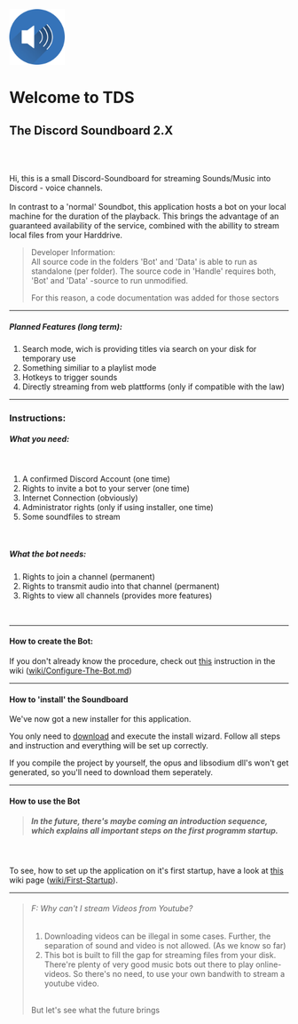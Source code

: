 
<img src="DicsordBot/res/speaker.png" alt="drawing" style="width:100px;"/>


# Welcome to TDS </br> 
## **T**he **D**iscord **S**oundboard 2.X

</br></br>

Hi, 
this is a small Discord-Soundboard for streaming Sounds/Music into Discord - voice channels.
<br>
<br>
In contrast to a 'normal' Soundbot, this application hosts a bot on your local machine for the duration of the playback.
This brings the advantage of an guaranteed availability of the service, combined with the abillity to stream local files from your Harddrive.
<br>

>Developer Information: <br/>
>All source code in the folders 'Bot' and 'Data' is able to run as standalone (per folder).
>The source code in 'Handle' requires both, 'Bot' and 'Data' -source to run unmodified.
>
>For this reason, a code documentation was added for those sectors

---

##### Planned Features (long term):

1. Search mode, wich is providing titles via search on your disk for temporary use
2. Something similiar to a playlist mode
3. Hotkeys to trigger sounds
3. Directly streaming from web plattforms (only if compatible with the law)

---

### Instructions:


##### What you need:
<br/>

1. A confirmed Discord Account (one time)
2. Rights to invite a bot to your server (one time)
3. Internet Connection (obviously)
4. Administrator rights (only if using installer, one time)
4. Some soundfiles to stream

<br/>

##### What the bot needs:

1. Rights to join a channel (permanent)
2. Rights to transmit audio into that channel (permanent)
3. Rights to view all channels (provides more features)
</br>

---
#### How to create the Bot:

If you don't already know the procedure, check out [this](wiki/Configure-The-Bot) instruction in the wiki ([wiki/Configure-The-Bot.md](wiki/Configure-The-Bot))

---

#### How to 'install' the Soundboard

We've now got a new installer for this application.

You only need to [download](releases/latest) and execute the install wizard.
Follow all steps and instruction and everything will be set up correctly.


If you compile the project by yourself, the opus and libsodium dll's won't get generated, so you'll need to download them seperately.

---

#### How to use the Bot

>##### In the future, there's maybe coming an introduction sequence, which explains all important steps on the first programm startup.
<br>

To see, how to set up the application on it's first startup, have a look at [this](wiki/First-Startup) wiki page ([wiki/First-Startup](wiki/First-Startup)).


---

> ###### F: Why can't I stream Videos from Youtube? <br>
>    1. Downloading videos can be illegal in some cases. Further, the separation of sound and video is not allowed. (As we know so far) <br>
>    2. This bot is built to fill the gap for streaming files from your disk. There're plenty of very good music bots out there to play online-videos. So there's no need, to use your own bandwith to stream a youtube video. <br/>
>    <br/>
>    But let's see what the future brings












